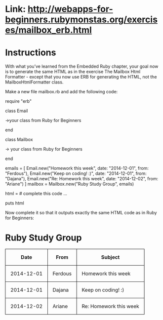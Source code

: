 # Link: http://webapps-for-beginners.rubymonstas.org/exercises/mailbox_erb.html

# Instructions

With what you’ve learned from the Embedded Ruby chapter, your goal now is to generate the same HTML as in the exercise The Mailbox Html Formatter - except that you now use ERB for generating the HTML, not the MailboxHtmlFormatter class.

Make a new file mailbox.rb and add the following code:

require "erb"

class Email

->your class from Ruby for Beginners

end

class Mailbox

-> your class from Ruby for Beginners

end

emails = [
Email.new("Homework this week", date: "2014-12-01", from: "Ferdous"),
Email.new("Keep on coding! :)", date: "2014-12-01", from: "Dajana"),
Email.new("Re: Homework this week", date: "2014-12-02", from: "Ariane")
]
mailbox = Mailbox.new("Ruby Study Group", emails)

html = # complete this code ...

puts html

Now complete it so that it outputs exactly the same HTML code as in Ruby for Beginners:

<html>
  <head>
    <style>
      table {
        border-collapse: collapse;
      }
      td, th {
        border: 1px solid black;
        padding: 1em;
      }
    </style>
  </head>
  <body>
    <h1>Ruby Study Group</h1>
    <table>
      <thead>
        <tr>
          <th>Date</th>
          <th>From</th>
          <th>Subject</th>
        </tr>
      </thead>
      <tbody>
        <tr>
          <td>2014-12-01</td>
          <td>Ferdous</td>
          <td>Homework this week</td>
        </tr>
        <tr>
          <td>2014-12-01</td>
          <td>Dajana</td>
          <td>Keep on coding! :)</td>
        </tr>
        <tr>
          <td>2014-12-02</td>
          <td>Ariane</td>
          <td>Re: Homework this week</td>
        </tr>
      </tbody>
    </table>
  </body>
</html>

